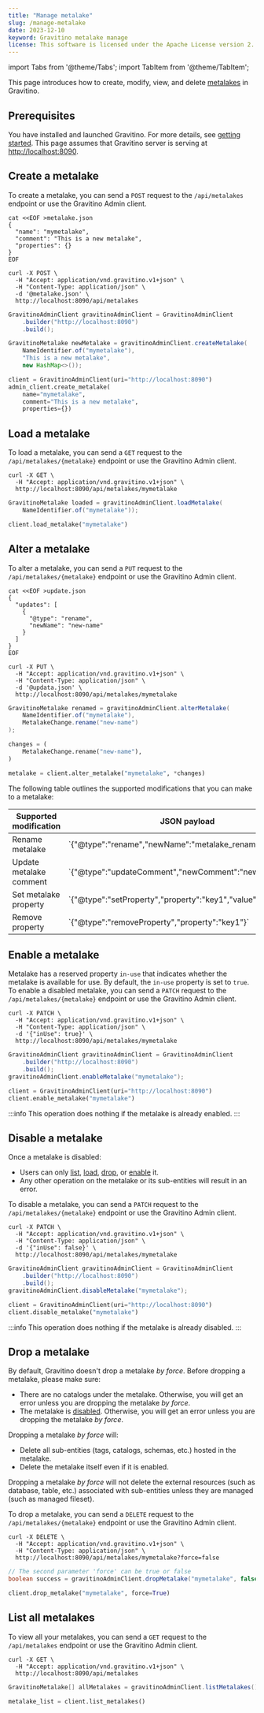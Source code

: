```yaml
---
title: "Manage metalake"
slug: /manage-metalake
date: 2023-12-10
keyword: Gravitino metalake manage
license: This software is licensed under the Apache License version 2.
---
```


import Tabs from '@theme/Tabs';
import TabItem from '@theme/TabItem';

This page introduces how to create, modify, view, and delete [metalakes](../reference/glossary.md#metalake) in Gravitino. 

## Prerequisites

You have installed and launched Gravitino.
For more details, see [getting started](../getting-started/index.md).
This page assumes that Gravitino server is serving at [http://localhost:8090](http://localhost:8090).

## Create a metalake

To create a metalake, you can send a `POST` request to the `/api/metalakes` endpoint
or use the Gravitino Admin client.

<Tabs groupId="language" queryString>
<TabItem value="shell" label="Shell">

```shell
cat <<EOF >metalake.json
{
  "name": "mymetalake",
  "comment": "This is a new metalake",
  "properties": {}
}
EOF

curl -X POST \
  -H "Accept: application/vnd.gravitino.v1+json" \
  -H "Content-Type: application/json" \
  -d '@metalake.json' \
  http://localhost:8090/api/metalakes
```

</TabItem>
<TabItem value="java" label="Java">

```java
GravitinoAdminClient gravitinoAdminClient = GravitinoAdminClient
    .builder("http://localhost:8090")
    .build();

GravitinoMetalake newMetalake = gravitinoAdminClient.createMetalake(
    NameIdentifier.of("mymetalake"),
    "This is a new metalake",
    new HashMap<>());
```

</TabItem>
<TabItem value="python" label="Python">

```python
client = GravitinoAdminClient(uri="http://localhost:8090")
admin_client.create_metalake(
    name="mymetalake", 
    comment="This is a new metalake", 
    properties={})
```

</TabItem>
</Tabs>

## Load a metalake

To load a metalake, you can send a `GET` request to the `/api/metalakes/{metalake}` endpoint
or use the Gravitino Admin client.

<Tabs groupId="language" queryString>
<TabItem value="shell" label="Shell">

```shell
curl -X GET \
  -H "Accept: application/vnd.gravitino.v1+json" \
  http://localhost:8090/api/metalakes/mymetalake
```

</TabItem>
<TabItem value="java" label="Java">

```java
GravitinoMetalake loaded = gravitinoAdminClient.loadMetalake(
    NameIdentifier.of("mymetalake"));
```

</TabItem>
<TabItem value="python" label="Python">

```python
client.load_metalake("mymetalake")
```
</TabItem>
</Tabs>

## Alter a metalake

To alter a metalake, you can send a `PUT` request to the `/api/metalakes/{metalake}` endpoint
or use the Gravitino Admin client.

<Tabs groupId="language" queryString>
<TabItem value="shell" label="Shell">

```shell
cat <<EOF >update.json
{
  "updates": [
    {
      "@type": "rename",
      "newName": "new-name"
    }
  ]
}
EOF

curl -X PUT \
  -H "Accept: application/vnd.gravitino.v1+json" \
  -H "Content-Type: application/json" \
  -d '@updata.json' \
  http://localhost:8090/api/metalakes/mymetalake
```

</TabItem>
<TabItem value="java" label="Java">

```java
GravitinoMetalake renamed = gravitinoAdminClient.alterMetalake(
    NameIdentifier.of("mymetalake"),
    MetalakeChange.rename("new-name")
);
```

</TabItem>
<TabItem value="python" label="Python">

```python
changes = (
    MetalakeChange.rename("new-name"),
)

metalake = client.alter_metalake("mymetalake", *changes)
```

</TabItem>
</Tabs>

The following table outlines the supported modifications that you can make to a metalake:

<table>
<thead>
<tr>
  <th>Supported modification</th>
  <th>JSON payload</th>
  <th>Java</th>
  <th>Python</th>
</tr>
</thead>
<tbody>
<tr>
  <td>Rename metalake</td>
  <td>`{"@type":"rename","newName":"metalake_renamed"}`</td>
  <td>`MetalakeChange.rename("metalake_renamed")`</td>
  <td>`MetalakeChange.rename("metalake_renamed")`</td>
</tr>
<tr>
  <td>Update metalake comment</td>
  <td>`{"@type":"updateComment","newComment":"new_comment"}`</td>
  <td>`MetalakeChange.updateComment("new_comment")`</td>
  <td>`MetalakeChange.update_comment("new_comment")`</td>
</tr>
<tr>
  <td>Set metalake property</td>
  <td>`{"@type":"setProperty","property":"key1","value":"value1"}`</td>
  <td>`MetalakeChange.setProperty("key1", "value1")`</td>
  <td>`MetalakeChange.set_property("key1", "value1")`</td>
</tr>
<tr>
  <td>Remove property</td>
  <td>`{"@type":"removeProperty","property":"key1"}`</td>
  <td>`MetalakeChange.removeProperty("key1")`</td>
  <td>`MetalakeChange.remove_property("key1")`</td>
</tr>
</tbody>
</table>

## Enable a metalake

Metalake has a reserved property `in-use` that indicates whether the metalake is available for use.
By default, the `in-use` property is set to `true`.
To enable a disabled metalake, you can send a `PATCH` request
to the `/api/metalakes/{metalake}` endpoint or use the Gravitino Admin client.

<Tabs groupId="language" queryString>
<TabItem value="shell" label="Shell">

```shell
curl -X PATCH \
  -H "Accept: application/vnd.gravitino.v1+json" \
  -H "Content-Type: application/json" \
  -d '{"inUse": true}' \
  http://localhost:8090/api/metalakes/mymetalake
```

</TabItem>
<TabItem value="java" label="Java">

```java
GravitinoAdminClient gravitinoAdminClient = GravitinoAdminClient
    .builder("http://localhost:8090")
    .build();
gravitinoAdminClient.enableMetalake("mymetalake");
```

</TabItem>
<TabItem value="python" label="Python">

```python
client = GravitinoAdminClient(uri="http://localhost:8090")
client.enable_metalake("mymetalake")
```

</TabItem>
</Tabs>

:::info
This operation does nothing if the metalake is already enabled.
:::

## Disable a metalake

Once a metalake is disabled:

- Users can only [list](#list-all-metalakes), [load](#load-a-metalake), [drop](#drop-a-metalake),
  or [enable](#enable-a-metalake) it.
- Any other operation on the metalake or its sub-entities will result in an error.

To disable a metalake, you can send a `PATCH` request to the `/api/metalakes/{metalake}` endpoint
or use the Gravitino Admin client.

<Tabs groupId="language" queryString>
<TabItem value="shell" label="Shell">

```shell
curl -X PATCH \
  -H "Accept: application/vnd.gravitino.v1+json" \
  -H "Content-Type: application/json" \
  -d '{"inUse": false}' \
  http://localhost:8090/api/metalakes/mymetalake
```

</TabItem>
<TabItem value="java" label="Java">

```java
GravitinoAdminClient gravitinoAdminClient = GravitinoAdminClient
    .builder("http://localhost:8090")
    .build();
gravitinoAdminClient.disableMetalake("mymetalake");
```

</TabItem>
<TabItem value="python" label="Python">

```python
client = GravitinoAdminClient(uri="http://localhost:8090")
client.disable_metalake("mymetalake")

```
</TabItem>
</Tabs>

:::info
This operation does nothing if the metalake is already disabled.
:::

## Drop a metalake

By default, Gravitino doesn't drop a metalake *by force*.
Before dropping a metalake, please make sure:

- There are no catalogs under the metalake.
  Otherwise, you will get an error unless you are dropping the metalake *by force*.
- The metalake is [disabled](#disable-a-metalake).
  Otherwise, you will get an error unless you are dropping the metalake *by force*.

Dropping a metalake *by force* will:

- Delete all sub-entities (tags, catalogs, schemas, etc.) hosted in the metalake.
- Delete the metalake itself even if it is enabled.

Dropping a metalake *by force* will not delete the external resources
(such as database, table, etc.) associated with sub-entities
unless they are managed (such as managed fileset).

To drop a metalake, you can send a `DELETE` request to the `/api/metalakes/{metalake}` endpoint
or use the Gravitino Admin client.

<Tabs groupId="language" queryString>
<TabItem value="shell" label="Shell">

```shell
curl -X DELETE \
  -H "Accept: application/vnd.gravitino.v1+json" \
  -H "Content-Type: application/json" \
  http://localhost:8090/api/metalakes/mymetalake?force=false
```

</TabItem>
<TabItem value="java" label="Java">

```java
// The second parameter 'force' can be true or false
boolean success = gravitinoAdminClient.dropMetalake("mymetalake", false);
```

</TabItem>
<TabItem value="python" label="Python">

```python
client.drop_metalake("mymetalake", force=True)
```

</TabItem>
</Tabs>

## List all metalakes

To view all your metalakes, you can send a `GET` request to the `/api/metalakes` endpoint
or use the Gravitino Admin client.

<Tabs groupId="language" queryString>
<TabItem value="shell" label="Shell">

```shell
curl -X GET \
  -H "Accept: application/vnd.gravitino.v1+json" \
  http://localhost:8090/api/metalakes
```

</TabItem>
<TabItem value="java" label="Java">

```java
GravitinoMetalake[] allMetalakes = gravitinoAdminClient.listMetalakes();
```

</TabItem>
<TabItem value="python" label="Python">

```python
metalake_list = client.list_metalakes()
```

</TabItem>
</Tabs>

